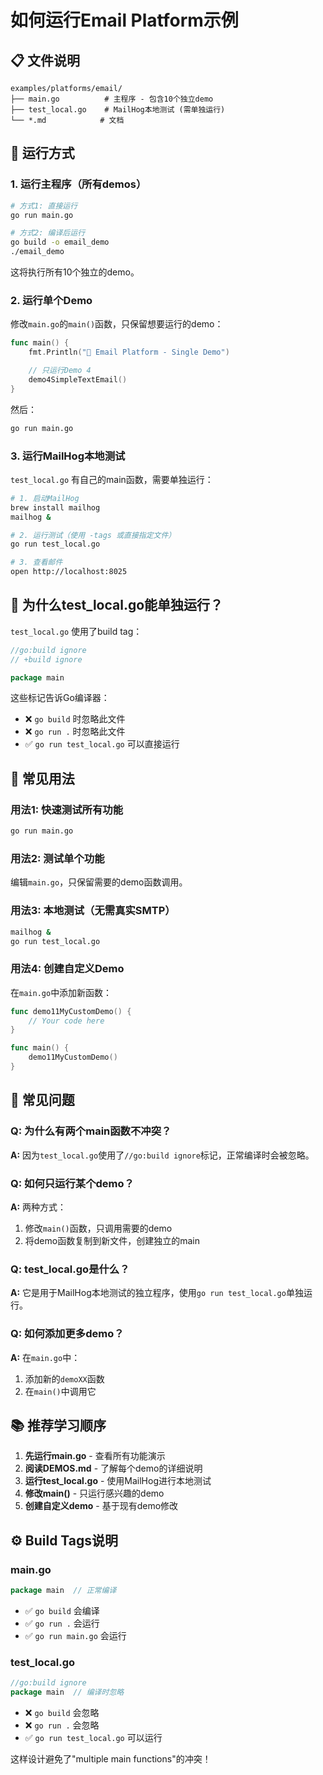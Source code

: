 # 如何运行Email Platform示例

## 📋 文件说明

```
examples/platforms/email/
├── main.go          # 主程序 - 包含10个独立demo
├── test_local.go    # MailHog本地测试 (需单独运行)
└── *.md            # 文档
```

## 🚀 运行方式

### 1. 运行主程序（所有demos）

```bash
# 方式1: 直接运行
go run main.go

# 方式2: 编译后运行
go build -o email_demo
./email_demo
```

这将执行所有10个独立的demo。

### 2. 运行单个Demo

修改`main.go`的`main()`函数，只保留想要运行的demo：

```go
func main() {
    fmt.Println("📧 Email Platform - Single Demo")

    // 只运行Demo 4
    demo4SimpleTextEmail()
}
```

然后：
```bash
go run main.go
```

### 3. 运行MailHog本地测试

`test_local.go` 有自己的main函数，需要单独运行：

```bash
# 1. 启动MailHog
brew install mailhog
mailhog &

# 2. 运行测试（使用 -tags 或直接指定文件）
go run test_local.go

# 3. 查看邮件
open http://localhost:8025
```

## 🔧 为什么test_local.go能单独运行？

`test_local.go` 使用了build tag：

```go
//go:build ignore
// +build ignore

package main
```

这些标记告诉Go编译器：
- ❌ `go build` 时忽略此文件
- ❌ `go run .` 时忽略此文件
- ✅ `go run test_local.go` 可以直接运行

## 📝 常见用法

### 用法1: 快速测试所有功能
```bash
go run main.go
```

### 用法2: 测试单个功能
编辑`main.go`，只保留需要的demo函数调用。

### 用法3: 本地测试（无需真实SMTP）
```bash
mailhog &
go run test_local.go
```

### 用法4: 创建自定义Demo
在`main.go`中添加新函数：

```go
func demo11MyCustomDemo() {
    // Your code here
}

func main() {
    demo11MyCustomDemo()
}
```

## 🐛 常见问题

### Q: 为什么有两个main函数不冲突？

**A:** 因为`test_local.go`使用了`//go:build ignore`标记，正常编译时会被忽略。

### Q: 如何只运行某个demo？

**A:** 两种方式：
1. 修改`main()`函数，只调用需要的demo
2. 将demo函数复制到新文件，创建独立的main

### Q: test_local.go是什么？

**A:** 它是用于MailHog本地测试的独立程序，使用`go run test_local.go`单独运行。

### Q: 如何添加更多demo？

**A:** 在`main.go`中：
1. 添加新的`demoXX`函数
2. 在`main()`中调用它

## 📚 推荐学习顺序

1. **先运行main.go** - 查看所有功能演示
2. **阅读DEMOS.md** - 了解每个demo的详细说明
3. **运行test_local.go** - 使用MailHog进行本地测试
4. **修改main()** - 只运行感兴趣的demo
5. **创建自定义demo** - 基于现有demo修改

## ⚙️ Build Tags说明

### main.go
```go
package main  // 正常编译
```
- ✅ `go build` 会编译
- ✅ `go run .` 会运行
- ✅ `go run main.go` 会运行

### test_local.go
```go
//go:build ignore
package main  // 编译时忽略
```
- ❌ `go build` 会忽略
- ❌ `go run .` 会忽略
- ✅ `go run test_local.go` 可以运行

这样设计避免了"multiple main functions"的冲突！